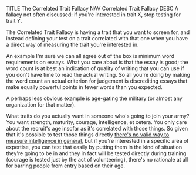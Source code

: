 TITLE The Correlated Trait Fallacy
NAV Correlated Trait Fallacy
DESC A fallacy not often discussed: if you're interested in trait X, stop testing for trait Y.

The Correlated Trait Fallacy is having a trait that you want to screen for, and instead defining your test on a trait correlated with that one when you have a direct way of measuring the trait you're interested in.

An example I'm sure we can all agree out of the box is minimum word requirements on essays. What you care about is that the essay is good; the word count is at best an indication of quality of writing that you can use if you don't have time to read the actual writing. So all you're doing by making the word count an actual criterion for judgement is discrediting essays that make equally powerful points in fewer words than you expected.

A perhaps less obvious example is age-gating the military (or almost any organization for that matter).

What traits do you actually want in someone who's going to join your army? You want strength, maturity, courage, intelligence, et cetera. You only care about the recruit's age insofar as it's correlated with those things. So given that it's possible to test those things directly <span class="note"><a href="iq">there's no valid way to measure intelligence in general</a>, but if you're interested in a specific area of expertise, you can test that easily by putting them in the kind of situation they're going to be in</span> and they in fact will be tested directly during training (courage is tested just by the act of volunteering), there's no rationale at all for barring people from entry based on their age.
